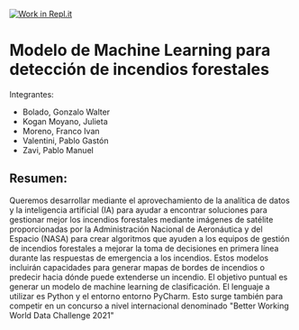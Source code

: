 [![Work in Repl.it](https://classroom.github.com/assets/work-in-replit-14baed9a392b3a25080506f3b7b6d57f295ec2978f6f33ec97e36a161684cbe9.svg)](https://classroom.github.com/online_ide?assignment_repo_id=400585&assignment_repo_type=GroupAssignmentRepo)
# Modelo de Machine Learning para detección de incendios forestales
Integrantes:
* Bolado, Gonzalo Walter
* Kogan Moyano, Julieta
* Moreno, Franco Ivan
* Valentini, Pablo Gastón
* Zavi, Pablo Manuel

## Resumen:
Queremos desarrollar mediante el aprovechamiento de la analítica de datos y la inteligencia artificial (IA) para ayudar a encontrar soluciones para gestionar mejor los incendios forestales mediante imágenes de satélite proporcionadas por la Administración Nacional de Aeronáutica y del Espacio (NASA) para crear algoritmos que ayuden a los equipos de gestión de incendios forestales a mejorar la toma de decisiones en primera línea durante las respuestas de emergencia a los incendios.
Estos modelos incluirán capacidades para generar mapas de bordes de incendios o predecir hacia dónde puede extenderse un incendio. El objetivo puntual es generar un modelo de machine learning de clasificación. 
El lenguaje a utilizar es Python y el entorno entorno PyCharm.
Esto surge también para competir en un concurso a nivel internacional denominado "Better Working World Data Challenge 2021"